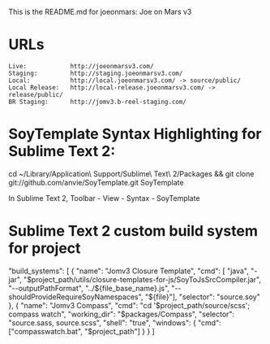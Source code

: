 This is the README.md for joeonmars: Joe on Mars v3

# URLs

    Live:            http://joeonmarsv3.com/
    Staging:         http://staging.joeonmarsv3.com/
    Local:           http://local.joeonmarsv3.com/ -> source/public/
    Local Release:   http://local-release.joeonmarsv3.com/ -> release/public/
    BR Staging:      http://jomv3.b-reel-staging.com/


# SoyTemplate Syntax Highlighting for Sublime Text 2:

cd ~/Library/Application\ Support/Sublime\ Text\ 2/Packages &&
git clone git://github.com/anvie/SoyTemplate.git SoyTemplate

In Sublime Text 2, Toolbar - View - Syntax - SoyTemplate


# Sublime Text 2 custom build system for project

"build_systems": [
	{
		"name": "Jomv3 Closure Template",
		"cmd": [
			"java", "-jar", "$project_path/utils/closure-templates-for-js/SoyToJsSrcCompiler.jar",
			"--outputPathFormat", "../${file_base_name}.js",
			"--shouldProvideRequireSoyNamespaces",
			"${file}"],
		"selector": "source.soy"
	},
	{
		"name": "Jomv3 Compass",
		"cmd": "cd '$project_path/source/scss'; compass watch",
		"working_dir": "$packages/Compass",
		"selector": "source.sass, source.scss",
		"shell": "true",
		"windows":
		{
			"cmd": ["compasswatch.bat", "$project_path"]
		}
	}
 ]